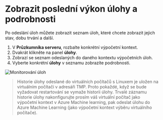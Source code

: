 ---
---
# <a name="view-recent-job-performance-and-details"></a>Zobrazit poslední výkon úlohy a podrobnosti

Po odeslání úloh můžete zobrazit seznam úloh, které chcete zobrazit jejich stav, dobu trvání a další.

1. V **Průzkumníka serveru**, rozbalte konkrétní výpočetní kontext.
2. Dvakrát klikněte na panel **úlohy**.
3. Zobrazí se seznam odeslaných do daného kontextu výpočetních úloh.
4. Vyberte konkrétní **úlohy** v seznamu zobrazíte podrobnosti.

![Monitorování úloh](media/job-details/monitor-jobs.png)

> Historie úlohy odeslané do virtuálních počítačů s Linuxem je uložen na virtuálním počítači v adresáři TMP. Proto pokaždé, když se bude vyžadovat restartování se vymaže historii úlohy. Trvalé záznamu historie úlohy nakonfigurujte prosím váš virtuální počítač jako výpočetní kontext v Azure Machine learning, pak odeslat úlohu do Azure Machine Learning (jako výpočetní kontext výběru virtuálního počítače).